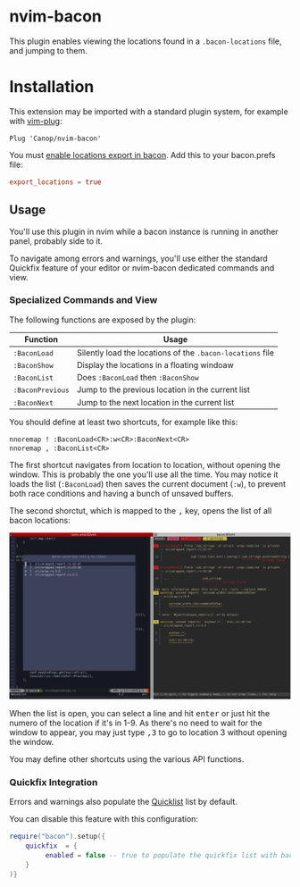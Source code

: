 # nvim-bacon

This plugin enables viewing the locations found in a `.bacon-locations` file, and jumping to them.

# Installation

This extension may be imported with a standard plugin system, for example with [vim-plug](https://github.com/junegunn/vim-plug):

```vim
Plug 'Canop/nvim-bacon'
```

You must [enable locations export in bacon](https://dystroy.org/bacon/config/#export-locations). Add this to your bacon.prefs file:

```TOML
export_locations = true
```

## Usage

You'll use this plugin in nvim while a bacon instance is running in another panel, probably side to it.

To navigate among errors and warnings, you'll use either the standard Quickfix feature of your editor or nvim-bacon dedicated commands and view.

### Specialized Commands and View

The following functions are exposed by the plugin:

| Function         | Usage                                                      |
| ---------------- | ---------------------------------------------------------- |
| `:BaconLoad`     | Silently load the locations of the `.bacon-locations` file |
| `:BaconShow`     | Display the locations in a floating windoaw                |
| `:BaconList`     | Does `:BaconLoad` then `:BaconShow`                        |
| `:BaconPrevious` | Jump to the previous location in the current list          |
| `:BaconNext`     | Jump to the next location in the current list              |

You should define at least two shortcuts, for example like this:

```vimscript
nnoremap ! :BaconLoad<CR>:w<CR>:BaconNext<CR>
nnoremap , :BaconList<CR>
```

The first shortcut navigates from location to location, without opening the window.
This is probably the one you'll use all the time.
You may notice it loads the list (`:BaconLoad`) then saves the current document (`:w`), to prevent both race conditions and having a bunch of unsaved buffers.

The second shorctut, which is mapped to the <kbd>,</kbd> key, opens the list of all bacon locations:

![list](doc/list.png)

When the list is open, you can select a line and hit <kbd>enter</kbd> or just hit the numero of the location if it's in 1-9.
As there's no need to wait for the window to appear, you may just type <kbd>,</kbd><kbd>3</kbd> to go to location 3 without opening the window.

You may define other shortcuts using the various API functions.

### Quickfix Integration

Errors and warnings also populate the [Quicklist](http://neovim.io/doc/user/quickfix.html) list by default.

You can disable this feature with this configuration:

```lua
require("bacon").setup({
    quickfix  = {
         enabled = false -- true to populate the quickfix list with bacon errors and warnings
    }
)}
```
